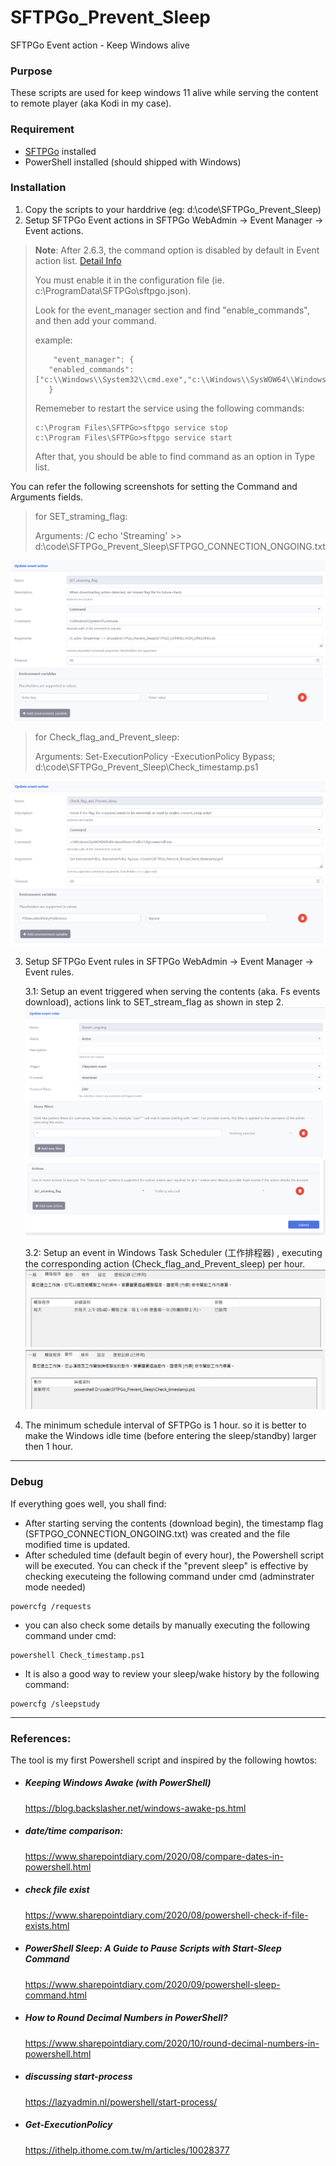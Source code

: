 # SFTPGo_Prevent_Sleep
SFTPGo Event action - Keep Windows alive



### Purpose

These scripts are used for keep windows 11 alive while serving the content to remote player (aka Kodi in my case).

### Requirement

- [SFTPGo](https://sftpgo.com/) installed
- PowerShell installed (should shipped with Windows)

### Installation
1. Copy the scripts to your harddrive (eg: d:\code\SFTPGo_Prevent_Sleep\)
2. Setup SFTPGo Event actions in SFTPGo WebAdmin -> Event Manager -> Event actions.



> **Note**: After 2.6.3, the command option is disabled by default in Event action list. [Detail Info](https://github.com/drakkan/sftpgo/security/advisories/GHSA-49cc-xrjf-9qf7)
> 
> You must enable it in the configuration file (ie. c:\ProgramData\SFTPGo\sftpgo.json).
> 
> Look for the event_manager section and find "enable_commands", and then add your command.
> 
> example:
>
> ```
>     "event_manager": {
>	 "enabled_commands": ["c:\\Windows\\System32\\cmd.exe","c:\\Windows\\SysWOW64\\WindowsPowerShell\\v1.0\\powershell.exe"]
>    }
>
>```    
>
> Rememeber to restart the service using the following commands:
> ```
> c:\Program Files\SFTPGo>sftpgo service stop
> c:\Program Files\SFTPGo>sftpgo service start
> ```
> 
> After that, you should be able to find command as an option in Type list.



   You can refer the following screenshots for setting the Command and Arguments fields.
   
> for SET_straming_flag:
> 
> Arguments: /C echo 'Streaming' >> d:\code\SFTPGo_Prevent_Sleep\SFTPGO_CONNECTION_ONGOING.txt
> 
   
   ![image](Screenshot_SFTPGo_WebAdmin_action1.png)

> for Check_flag_and_Prevent_sleep:
> 
> Arguments: Set-ExecutionPolicy -ExecutionPolicy Bypass; d:\code\SFTPGo_Prevent_Sleep\Check_timestamp.ps1
>

   ![image](Screenshot_SFTPGo_WebAdmin_action2.png)
   
3. Setup SFTPGo Event rules in SFTPGo WebAdmin -> Event Manager -> Event rules.   

	3.1: Setup an event triggered when serving the contents (aka. Fs events download), actions link to SET_stream_flag as shown in step 2.
      	![image](Screenshot_SFTPGo_WebAdmin_rule1.png)
   	![image](Screenshot_SFTPGo_WebAdmin_rule2.png)


	3.2: Setup an event  in Windows Task Scheduler (工作排程器) , executing the corresponding action (Check_flag_and_Prevent_sleep) per hour.
   	![image](Screenshot_SFTPGo_Windows_Task_Scheduler1.png)
   	![image](Screenshot_SFTPGo_Windows_Task_Scheduler2.png)

3. The minimum schedule interval of SFTPGo is 1 hour. so it is better to make the Windows idle time (before entering the sleep/standby) larger then 1 hour.

---

### Debug
If everything goes well, you shall find:
- After starting serving the contents (download begin), the timestamp flag (SFTPGO_CONNECTION_ONGOING.txt) was created and the file modified time is updated.
- After scheduled time (default begin of every hour), the Powershell script will be executed. You can check if the "prevent sleep" is effective by checking executeing the following command under cmd (adminstrater mode needed)
```
powercfg /requests
```
- you can also check some details by manually executing the following command under cmd:
```
powershell Check_timestamp.ps1
```

- It is also a good way to review your sleep/wake history by the following command:
```
powercfg /sleepstudy
```

---

### References:
The tool is my first Powershell script and inspired by the following howtos:

- ##### Keeping Windows Awake (with PowerShell)
	https://blog.backslasher.net/windows-awake-ps.html

- ##### date/time comparison:
	https://www.sharepointdiary.com/2020/08/compare-dates-in-powershell.html

- ##### check file exist
	https://www.sharepointdiary.com/2020/08/powershell-check-if-file-exists.html

- ##### PowerShell Sleep: A Guide to Pause Scripts with Start-Sleep Command 
	https://www.sharepointdiary.com/2020/09/powershell-sleep-command.html


- ##### How to Round Decimal Numbers in PowerShell?
	https://www.sharepointdiary.com/2020/10/round-decimal-numbers-in-powershell.html

- ##### discussing start-process 
	https://lazyadmin.nl/powershell/start-process/

- ##### Get-ExecutionPolicy
	https://ithelp.ithome.com.tw/m/articles/10028377

 
